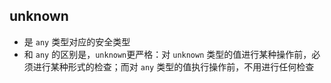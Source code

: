 ## unknown
- 是 `any` 类型对应的安全类型
- 和 `any` 的区别是，`unknown`更严格：对 `unknown` 类型的值进行某种操作前，必须进行某种形式的检查；而对 `any` 类型的值执行操作前，不用进行任何检查